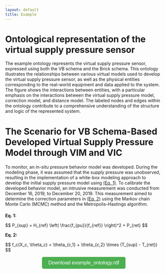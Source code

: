 ```yaml
---
layout: default
title: Example
---
```


# Ontological representation of the virtual supply pressure sensor

The example ontology represents the virtual supply pressure sensor, expressed using both the VB schema and the Brick schema. This ontology illustrates the relationships between various virtual models used to develop the virtual supply pressure sensor, as well as the physical entities corresponding to the real-world equipment and data applied to the system. The figure shows the interactions between entities, with a particular emphasis on the interactions between the virtual supply pressure model, correction model, and distance model. The labeled nodes and edges within the ontology contribute to a comprehensive understanding of the structure and logic of the represented system.

<script type="text/javascript" id="MathJax-script" async
  src="https://cdn.jsdelivr.net/npm/mathjax@3/es5/tex-mml-chtml.js">
</script>

<h1>The Scenario for VB Schema-Based Developed Virtual Supply Pressure Model through VIM and VIC</h1>

<p class="spaced">
To monitor, an in-situ pressure behavior model was developed. During the modeling phase, it was assumed that the supply pressure was unobserved, resulting in the implementation of a white-box modeling approach to develop the initial supply pressure model using <a href="#eq1">(Eq. 1)</a>. To calibrate the developed behavior model, an intrusive measurement was conducted from December 16, 2019, to December 20, 2019. This measurement aimed to determine the correction parameters in <a href="#eq2">(Eq. 2)</a> using the Markov chain Monte Carlo (MCMC) method and the Metropolis–Hastings algorithm.
</p>

<p id="eq1"><strong>Eq. 1:</strong></p>
<p>$$ P_{sup} = H_{ref} \left( \frac{f_{pu}}{f_{ref}} \right)^2 + P_{ret} $$</p>

<p id="eq2"><strong>Eq. 2:</strong></p>
<p>$$ f_c(X_c, \theta_c) = \theta_{c,1} + \theta_{c,2} \times (T_{sup} - T_{ret}) $$</p>

<p align="center">
    <a href="assets/example_ontology.rdf" download>
        <button style="padding: 10px 20px; font-size: 16px; background-color: #4CAF50; color: white; border: none; border-radius: 5px;">
            Download example_ontology.rdf
        </button>
    </a>
</p>

<style>
    .spaced {
        margin-top: 20px;
        margin-bottom: 20px;
    }
    
    hr.thin {
        border: 0;
        height: 1px;
        background: #ccc;
    }
</style>
